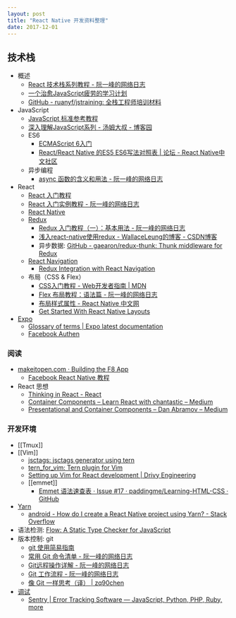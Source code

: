```yaml
---
layout: post
title: "React Native 开发资料整理"
date: 2017-12-01
---
```

## 技术栈
* 概述
	* [React 技术栈系列教程 - 阮一峰的网络日志](http://www.ruanyifeng.com/blog/2016/09/react-technology-stack.html)
	* [一个治愈JavaScript疲劳的学习计划](http://www.zcfy.cc/article/a-study-plan-to-cure-javascript-fatigue-freecodecamp-3968.html)
	* [GitHub - ruanyf/jstraining: 全栈工程师培训材料](https://github.com/ruanyf/jstraining)
* JavaScript
	* [JavaScript 标准参考教程](http://javascript.ruanyifeng.com)
	* [深入理解JavaScript系列 - 汤姆大叔 - 博客园](http://www.cnblogs.com/TomXu/archive/2011/12/15/2288411.html)
	* ES6
		* [ECMAScript 6入门](http://es6.ruanyifeng.com)
		*  [React/React Native 的ES5 ES6写法对照表 | 论坛 - React Native中文社区](http://bbs.reactnative.cn/topic/15/react-react-native-%E7%9A%84es5-es6%E5%86%99%E6%B3%95%E5%AF%B9%E7%85%A7%E8%A1%A8)
	* 异步编程
		* [async 函数的含义和用法 - 阮一峰的网络日志](http://www.ruanyifeng.com/blog/2015/05/async.html)
* React
	* [React 入门教程](https://hulufei.gitbooks.io/react-tutorial/content/introduction.html)
	* [React 入门实例教程 - 阮一峰的网络日志](http://www.ruanyifeng.com/blog/2015/03/react.html)
	* [React Native](https://facebook.github.io/react-native/docs/getting-started.html)
	* [Redux](http://cn.redux.js.org)
		*  [Redux 入门教程（一）：基本用法 - 阮一峰的网络日志](http://www.ruanyifeng.com/blog/2016/09/redux_tutorial_part_one_basic_usages.html)
		* [浅入react-native使用redux - WallaceLeung的博客 - CSDN博客](http://blog.csdn.net/qq_29623203/article/details/52711448)
		* 异步数据: [GitHub - gaearon/redux-thunk: Thunk middleware for Redux](https://github.com/gaearon/redux-thunk)
	* [React Navigation](https://reactnavigation.org/docs/intro/quick-start)
		* [Redux Integration with React Navigation](https://reactnavigation.org/docs/guides/redux)
	* 布局（CSS & Flex）
		* [CSS入门教程 - Web开发者指南 | MDN](https://developer.mozilla.org/zh-CN/docs/Web/Guide/CSS/Getting_started)
		* [Flex 布局教程：语法篇 - 阮一峰的网络日志](http://www.ruanyifeng.com/blog/2015/07/flex-grammar.html)
		* [布局样式属性 - React Native 中文网](https://reactnative.cn/docs/0.39/layout-props.html)
		* [Get Started With React Native Layouts](https://code.tutsplus.com/tutorials/get-started-with-layouts-in-react-native--cms-27418)
* [Expo](https://docs.expo.io/versions/latest/index.html)
	* [Glossary of terms | Expo latest documentation](https://docs.expo.io/versions/latest/guides/glossary-of-terms.html)
	* [Facebook Authen](https://snack.expo.io/rJDqQEWOZ)


### 阅读
* [makeitopen.com · Building the F8 App](http://makeitopen.com)
	* [Facebook React Native 教程](https://f8-app.liaohuqiu.net)
* React 思想
	* 	[Thinking in React - React](https://reactjs.org/docs/thinking-in-react.html)
	*  [Container Components – Learn React with chantastic – Medium](https://medium.com/@learnreact/container-components-c0e67432e005)
	* [Presentational and Container Components – Dan Abramov – Medium](https://medium.com/@dan_abramov/smart-and-dumb-components-7ca2f9a7c7d0)

### 开发环境
* [[Tmux]]
* [[Vim]]
	* [jsctags: jsctags generator using tern](https://github.com/ramitos/jsctags)
	* [tern_for_vim: Tern plugin for Vim](https://github.com/ternjs/tern_for_vim)
	* [Setting up Vim for React development | Drivy Engineering](https://drivy.engineering/setting-up-vim-for-react/)
	* [[emmet]]
		* [Emmet 语法速查表 · Issue #17 · paddingme/Learning-HTML-CSS · GitHub](https://github.com/paddingme/Learning-HTML-CSS/issues/17)
* [Yarn](https://yarnpkg.com/zh-Hans/)
	* [android - How do I create a React Native project using Yarn? - Stack Overflow](https://stackoverflow.com/questions/40011693/how-do-i-create-a-react-native-project-using-yarn)
* 语法检测: [Flow: A Static Type Checker for JavaScript](https://flow.org/en/)
* 版本控制: git
	* [git 使用简易指南](http://rogerdudler.github.io/git-guide/index.zh.html)
	* [常用 Git 命令清单 - 阮一峰的网络日志](http://www.ruanyifeng.com/blog/2015/12/git-cheat-sheet.html)
	* [Git远程操作详解 - 阮一峰的网络日志](http://www.ruanyifeng.com/blog/2014/06/git_remote.html)
	* [Git 工作流程 - 阮一峰的网络日志](http://www.ruanyifeng.com/blog/2015/12/git-workflow.html)
	* [像 Git 一样思考（译） | zq90chen](http://zqchen90.github.io/2016/04/08/think-like-a-git/)
* [调试](http://facebook.github.io/react-native/docs/debugging.html) 
	* [Sentry | Error Tracking Software — JavaScript, Python, PHP, Ruby, more](https://sentry.io/welcome/)


